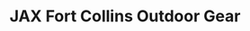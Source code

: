---
title: "JAX Fort Collins Outdoor Gear"
url: /fort-collins/jax-fort-collins-outdoor-gear/
shop: outdoor
---